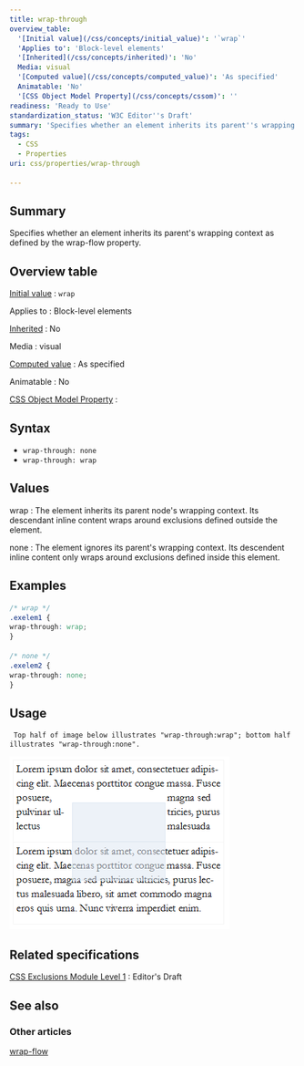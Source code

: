 ```yaml
---
title: wrap-through
overview_table:
  '[Initial value](/css/concepts/initial_value)': '`wrap`'
  'Applies to': 'Block-level elements'
  '[Inherited](/css/concepts/inherited)': 'No'
  Media: visual
  '[Computed value](/css/concepts/computed_value)': 'As specified'
  Animatable: 'No'
  '[CSS Object Model Property](/css/concepts/cssom)': ''
readiness: 'Ready to Use'
standardization_status: 'W3C Editor''s Draft'
summary: 'Specifies whether an element inherits its parent''s wrapping context as defined by the wrap-flow property.'
tags:
  - CSS
  - Properties
uri: css/properties/wrap-through

---
```

## Summary

Specifies whether an element inherits its parent's wrapping context as defined by the wrap-flow property.

## Overview table

[Initial value](/css/concepts/initial_value)
:   `wrap`

Applies to
:   Block-level elements

[Inherited](/css/concepts/inherited)
:   No

Media
:   visual

[Computed value](/css/concepts/computed_value)
:   As specified

Animatable
:   No

[CSS Object Model Property](/css/concepts/cssom)
:

## Syntax

-   `wrap-through: none`
-   `wrap-through: wrap`

## Values

wrap
:   The element inherits its parent node's wrapping context. Its descendant inline content wraps around exclusions defined outside the element.

none
:   The element ignores its parent's wrapping context. Its descendent inline content only wraps around exclusions defined inside this element.

## Examples

``` css
/* wrap */
.exelem1 {
wrap-through: wrap;
}

/* none */
.exelem2 {
wrap-through: none;
}
```

## Usage

     Top half of image below illustrates "wrap-through:wrap"; bottom half illustrates "wrap-through:none".

![wrap-flow:start applied to grid positioned elements](/assets/public/2/27/exclusion_wrap_through.png)

## Related specifications

[CSS Exclusions Module Level 1](http://dev.w3.org/csswg/css-exclusions/)
:   Editor's Draft

## See also

### Other articles

[wrap-flow](/css/properties/wrap-flow)
